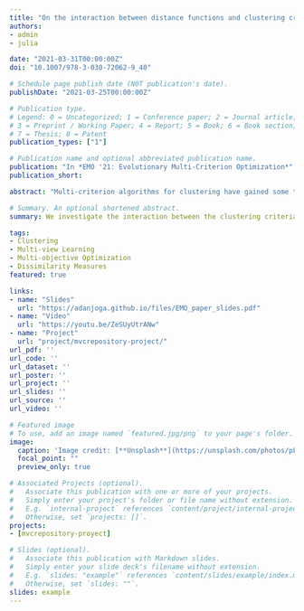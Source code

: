 ```yaml
---
title: "On the interaction between distance functions and clustering criteria in multi-objective clustering"
authors:
- admin
- julia

date: "2021-03-31T00:00:00Z"
doi: "10.1007/978-3-030-72062-9_40"

# Schedule page publish date (NOT publication's date).
publishDate: "2021-03-25T00:00:00Z"

# Publication type.
# Legend: 0 = Uncategorized; 1 = Conference paper; 2 = Journal article;
# 3 = Preprint / Working Paper; 4 = Report; 5 = Book; 6 = Book section;
# 7 = Thesis; 8 = Patent
publication_types: ["1"]

# Publication name and optional abbreviated publication name.
publication: "In *EMO '21: Evolutionary Multi-Criterion Optimization*"
publication_short:

abstract: "Multi-criterion algorithms for clustering have gained some traction due to their ability to cater to a diverse range of cluster properties. Here, we investigate the interaction between the clustering criteria employed in a multi-objective algorithm and the distance functions on which these criteria operate. We do so by contrasting the multi-criterion evolutionary algorithm Delta-MOCK with a bi-objective version of the evolutionary multi-view clustering approach MVMC, which uses a single clustering criterion but can incorporate multiple dissimilarity matrices. Using a benchmark suite representing a diverse range of cluster properties, we illustrate that comparable results to Delta-MOCK can be achieved using MVMC with two complementary distance functions. We then establish the mathematical equivalence of Delta-MOCK’s connectivity objective to a compactness criterion operating on a redefined distance function. We conclude by discussing the implications of our findings for future work on the representation of clusters in multi-objective evolutionary clustering."

# Summary. An optional shortened abstract.
summary: We investigate the interaction between the clustering criteria employed in a multi-objective algorithm and the distance functions on which these criteria operate.

tags:
- Clustering
- Multi-view Learning
- Multi-objective Optimization
- Dissimilarity Measures
featured: true

links:
- name: "Slides"
  url: "https://adanjoga.github.io/files/EMO_paper_slides.pdf"
- name: "Video"
  url: "https://youtu.be/ZeSUyUtrANw"
- name: "Project"
  url: "project/mvcrepository-project/"
url_pdf: ''
url_code: ''
url_dataset: ''
url_poster: ''
url_project: ''
url_slides: ''
url_source: ''
url_video: ''

# Featured image
# To use, add an image named `featured.jpg/png` to your page's folder. 
image:
  caption: 'Image credit: [**Unsplash**](https://unsplash.com/photos/pLCdAaMFLTE)'
  focal_point: ""
  preview_only: true

# Associated Projects (optional).
#   Associate this publication with one or more of your projects.
#   Simply enter your project's folder or file name without extension.
#   E.g. `internal-project` references `content/project/internal-project/index.md`.
#   Otherwise, set `projects: []`.
projects:
- [mvcrepository-proyect]

# Slides (optional).
#   Associate this publication with Markdown slides.
#   Simply enter your slide deck's filename without extension.
#   E.g. `slides: "example"` references `content/slides/example/index.md`.
#   Otherwise, set `slides: ""`.
slides: example
---
```

<!---
{{% alert note %}}
Click the *Cite* button above to demo the feature to enable visitors to import publication metadata into their reference management software.
{{% /alert %}}

{{% alert note %}}
Click the *Slides* button above to demo Academic's Markdown slides feature.
{{% /alert %}}

Supplementary notes can be added here, including [code and math](https://sourcethemes.com/academic/docs/writing-markdown-latex/).

-->